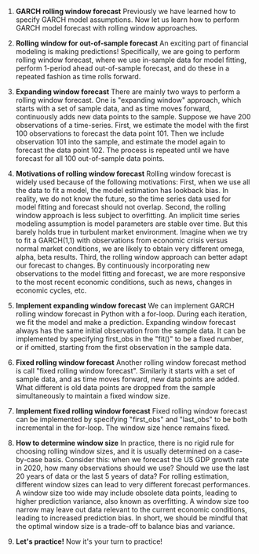1. **GARCH rolling window forecast**
Previously we have learned how to specify GARCH model assumptions. Now let us learn how to perform GARCH model forecast with rolling window approaches.

2. **Rolling window for out-of-sample forecast**
An exciting part of financial modeling is making predictions! Specifically, we are going to perform rolling window forecast, where we use in-sample data for model fitting, perform 1-period ahead out-of-sample forecast, and do these in a repeated fashion as time rolls forward.

3. **Expanding window forecast**
There are mainly two ways to perform a rolling window forecast. One is "expanding window" approach, which starts with a set of sample data, and as time moves forward, continuously adds new data points to the sample. Suppose we have 200 observations of a time-series. First, we estimate the model with the first 100 observations to forecast the data point 101. Then we include observation 101 into the sample, and estimate the model again to forecast the data point 102. The process is repeated until we have forecast for all 100 out-of-sample data points.

4. **Motivations of rolling window forecast**
Rolling window forecast is widely used because of the following motivations: First, when we use all the data to fit a model, the model estimation has lookback bias. In reality, we do not know the future, so the time series data used for model fitting and forecast should not overlap. Second, the rolling window approach is less subject to overfitting. An implicit time series modeling assumption is model parameters are stable over time. But this barely holds true in turbulent market environment. Imagine when we try to fit a GARCH(1,1) with observations from economic crisis versus normal market conditions, we are likely to obtain very different omega, alpha, beta results. Third, the rolling window approach can better adapt our forecast to changes. By continuously incorporating new observations to the model fitting and forecast, we are more responsive to the most recent economic conditions, such as news, changes in economic cycles, etc.

5. **Implement expanding window forecast**
We can implement GARCH rolling window forecast in Python with a for-loop. During each iteration, we fit the model and make a prediction. Expanding window forecast always has the same initial observation from the sample data. It can be implemented by specifying first_obs in the "fit()" to be a fixed number, or if omitted, starting from the first observation in the sample data.

6. **Fixed rolling window forecast**
Another rolling window forecast method is call "fixed rolling window forecast". Similarly it starts with a set of sample data, and as time moves forward, new data points are added. What different is old data points are dropped from the sample simultaneously to maintain a fixed window size.

7. **Implement fixed rolling window forecast**
Fixed rolling window forecast can be implemented by specifying "first_obs" and "last_obs" to be both incremental in the for-loop. The window size hence remains fixed.

8. **How to determine window size**
In practice, there is no rigid rule for choosing rolling window sizes, and it is usually determined on a case-by-case basis. Consider this: when we forecast the US GDP growth rate in 2020, how many observations should we use? Should we use the last 20 years of data or the last 5 years of data? For rolling estimation, different window sizes can lead to very different forecast performances. A window size too wide may include obsolete data points, leading to higher prediction variance, also known as overfitting. A window size too narrow may leave out data relevant to the current economic conditions, leading to increased prediction bias. In short, we should be mindful that the optimal window size is a trade-off to balance bias and variance.

9. **Let's practice!**
Now it's your turn to practice!